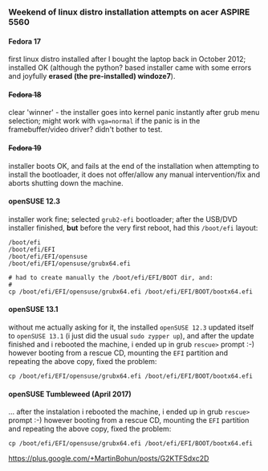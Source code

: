### Weekend of linux distro installation attempts on acer ASPIRE 5560

#### Fedora 17
first linux distro installed after I bought the laptop back in October 2012; installed OK (although the python? based installer came with some errors and joyfully **erased (the pre-installed) windoze7**).

#### ~~Fedora 18~~
clear 'winner' - the installer goes into kernel panic instantly after grub menu selection; might work with `vga=normal` if the panic is in the framebuffer/video driver? didn't bother to test.  

#### ~~Fedora 19~~
installer boots OK, and fails at the end of the installation when attempting to install the bootloader, it does not offer/allow any manual intervention/fix and aborts shutting down the machine.

#### openSUSE 12.3
installer work fine; selected `grub2-efi` bootloader; after the USB/DVD installer finished, **but** before the very first reboot, had this `/boot/efi` layout:
```
/boot/efi
/boot/efi/EFI
/boot/efi/EFI/opensuse
/boot/efi/EFI/opensuse/grubx64.efi

# had to create manually the /boot/efi/EFI/BOOT dir, and:
#
cp /boot/efi/EFI/opensuse/grubx64.efi /boot/efi/EFI/BOOT/bootx64.efi
```

#### openSUSE 13.1
without me actually asking for it, the installed `openSUSE 12.3` updated itself to `openSUSE 13.1` (i just did the usual `sudo zypper up`),
and after the update finished and i rebooted the machine, i ended up in grub `rescue>` prompt :-) 
however booting from a rescue CD, mounting the `EFI` partition and repeating the above copy, fixed the problem:
```
cp /boot/efi/EFI/opensuse/grubx64.efi /boot/efi/EFI/BOOT/bootx64.efi
```

#### openSUSE Tumbleweed (April 2017)
... after the instalation i rebooted the machine, i ended up in grub `rescue>` prompt :-) 
however booting from a rescue CD, mounting the `EFI` partition and repeating the above copy, fixed the problem:
```
cp /boot/efi/EFI/opensuse/grubx64.efi /boot/efi/EFI/BOOT/bootx64.efi
```

https://plus.google.com/+MartinBohun/posts/G2KTFSdxc2D
